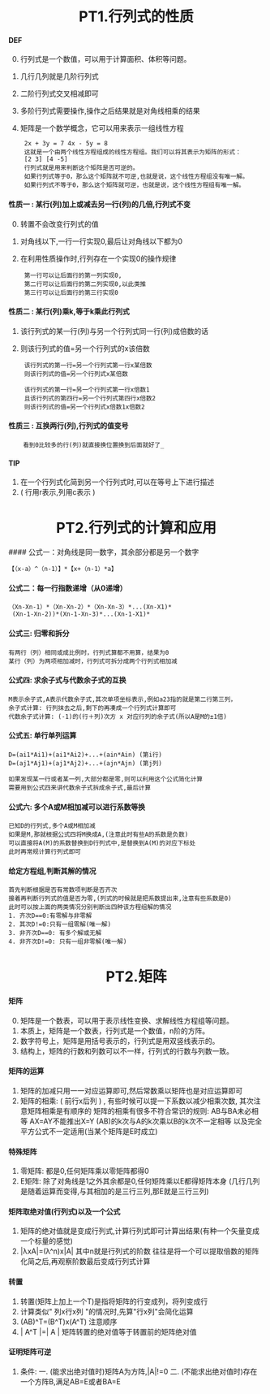 <h1><center>PT1.行列式的性质</center></h1>

#### DEF

0.  行列式是一个数值，可以用于计算面积、体积等问题。
1. 几行几列就是几阶行列式
2. 二阶行列式交叉相减即可
3. 多阶行列式需要操作,操作之后结果就是对角线相乘的结果
4. 矩阵是一个数学概念，它可以用来表示一组线性方程

		2x + 3y = 7 4x - 5y = 8
		这就是一个由两个线性方程组成的线性方程组。我们可以将其表示为矩阵的形式：
		[2 3] [4 -5]
		行列式就是用来判断这个矩阵是否可逆的。
		如果行列式等于0，那么这个矩阵就不可逆,也就是说，这个线性方程组没有唯一解。
		如果行列式不等于0，那么这个矩阵就可逆，也就是说，这个线性方程组有唯一解。

#### 性质一 : 某行(列)加上或减去另一行(列)的几倍,行列式不变
0. 转置不会改变行列式的值
1. 对角线以下,一行一行实现0,最后让对角线以下都为0
2. 在利用性质操作时,行列存在一个实现0的操作规律

		第一行可以让后面行的第一列实现0,
		第二行可以让后面行的第二列实现0,以此类推
		第三行可以让后面行的第三行实现0

#### 性质二 : 某行(列)乘k,等于k乘此行列式
1. 该行列式的某一行(列)与另一个行列式同一行(列)成倍数的话
2. 则该行列式的值=另一个行列式的x该倍数

		该行列式的第一行=另一个行列式第一行x某倍数 
		则该行列式的值=另一个行列式x某倍数

		该行列式的第一行=另一个行列式第一行x倍数1
		且该行列式的第四行=另一个行列式第四行x倍数2
		则该行列式的值=另一个行列式x倍数1x倍数2

#### 性质三 : 互换两行(列),行列式的值变号

		看到0比较多的行(列)就直接换位置换到后面就好了_

#### TIP
1. 在一个行列式化简到另一个行列式时,可以在等号上下进行描述
2. ( 行用r表示,列用c表示 )

<h1><center>PT2.行列式的计算和应用</center></h1>
#### 公式一：对角线是同一数字，其余部分都是另一个数字

	【（x-a）^（n-1）】*【x+（n-1）*a】

#### 公式二：每一行指数递增（从0递增）

	（Xn-Xn-1）*（Xn-Xn-2）*（Xn-Xn-3）*...(Xn-X1)*
	 (Xn-1-Xn-2))*(Xn-1-Xn-3)*...(Xn-1-X1)*

#### 公式三: 归零和拆分

	有两行（列）相同或成比例时，行列式算都不用算，结果为0
	某行（列）为两项相加减时，行列式可拆分成两个行列式相加减

#### 公式四: 求余子式与代数余子式的互换

	M表示余子式,A表示代数余子式,其次单项坐标表示,例如a23指的就是第二行第三列，
	余子式计算: 行列抹去之后,剩下的再凑成一个行列式计算即可
	代数余子式计算: (-1)的(行＋列)次方 x 对应行列的余子式(所以A是M的±1倍)

#### 公式五: 单行单列运算

	D=(ai1*Ai1)+(ai1*Ai2)+...+(ain*Ain) (第i行)
	D=(aj1*Aj1)+(aj1*Aj2)+...+(ajn*Ajn) (第j列)

	如果发现某一行或者某一列,大部分都是零,则可以利用这个公式简化计算
	需要用到公式四来讲代数余子式拆成余子式,最后计算

#### 公式六: 多个A或M相加减可以进行系数等换

	已知D的行列式,多个A或M相加减
	如果是M,那就根据公式四将M换成A,(注意此时有些A的系数是负数)
	可以直接将A(M)的系数替换到D行列式中,是替换到A(M)的对应下标处
	此时再常规计算行列式即可

#### 给定方程组,判断其解的情况

	首先判断根据是否有常数项判断是否齐次
	接着再判断行列式的值是否为零,(列式的时候就是把系数提出来,注意有些系数是0)
	此时可以按上面的两类情况分别判断出四种该方程组解的情况
	1. 齐次D==0:有零解与非零解
	2. 其次D!=0:只有一组零解(唯一解)
	3. 非齐次D==0: 有多个解或无解
	4. 非齐次D!=0: 只有一组非零解(唯一解)

<h1><center>PT2.矩阵</center></h1>

#### 矩阵
0.  矩阵是一个数表，可以用于表示线性变换、求解线性方程组等问题。
1.  本质上，矩阵是一个数表，行列式是一个数值，n阶的方阵。
2.  数字符号上，矩阵是用括号表示的，行列式是用双竖线表示的。
3.  结构上，矩阵的行数和列数可以不一样，行列式的行数与列数一致。

#### 矩阵的运算
1. 矩阵的加减只用一一对应运算即可,然后常数乘以矩阵也是对应运算即可
2. 矩阵的相乘: ( 前行x后列 ) , 有些时候可以提一下系数以减少相乘次数, 其次注意矩阵相乘是有顺序的
	矩阵的相乘有很多不符合常识的规则:
	AB与BA未必相等
	AX=AY不能推出X=Y
	(AB)的k次与A的k次乘以B的k次不一定相等
	以及完全平方公式不一定适用(当某个矩阵是E时成立)

#### 特殊矩阵
1. 零矩阵: 都是0,任何矩阵乘以零矩阵都得0
2. E矩阵: 除了对角线是1之外其余都是0,任何矩阵乘以E都得矩阵本身
 (几行几列是随着运算而变得,与其相加的是三行三列,那E就是三行三列)

#### 矩阵取绝对值(行列式)以及一个公式
1. 矩阵的绝对值就是变成行列式,计算行列式即可计算出结果(有种一个矢量变成一个标量的感觉)
2. |λxA|=(λ^n)x|A| 其中n就是行列式的阶数
	往往是将一个可以提取倍数的矩阵化简之后,再观察阶数最后变成行列式计算

#### 转置
1. 转置(矩阵上加上一个T)是指将矩阵的行变成列，将列变成行
2. 计算类似" 列x行x列 "的情况时,先算"行x列"会简化运算
3. (AB)^T=(B^T)x(A^T)  注意顺序
4. | A^T |=| A | 矩阵转置的绝对值等于转置前的矩阵绝对值 

#### 证明矩阵可逆
1. 条件:
	一. (能求出绝对值时)矩阵A为方阵,|A|!=0
	二. (不能求出绝对值时)存在一个方阵B,满足AB=E或者BA=E
